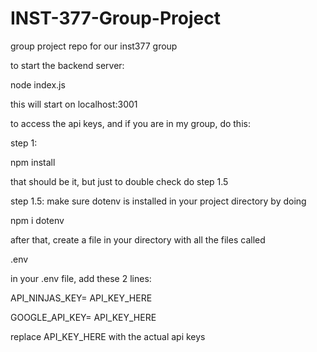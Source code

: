 # INST-377-Group-Project
group project repo for our inst377 group

to start the backend server:

node index.js

this will start on localhost:3001

to access the api keys, and if you are in my group, do this:

step 1: 

npm install

that should be it, but just to double check do step 1.5


step 1.5: make sure dotenv is installed in your project directory by doing

npm i dotenv

after that, create a file in your directory with all the files called

.env

in your .env file, add these 2 lines:

API_NINJAS_KEY= API_KEY_HERE

GOOGLE_API_KEY= API_KEY_HERE

replace API_KEY_HERE with the actual api keys